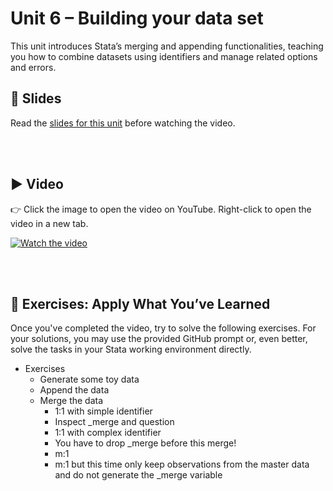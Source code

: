 # Unit 6 – Building your data set

This unit introduces Stata’s merging and appending functionalities, teaching you how to combine datasets using identifiers and manage related options and errors.

## 📄 Slides

Read the [slides for this unit](unit06_slides.pdf) before watching the video.

<br><br>

## ▶️ Video

👉 Click the image to open the video on YouTube. Right-click to open the video in a new tab.

[![Watch the video](https://img.youtube.com/vi/cbAEUV9TMmY/0.jpg)](https://www.youtube.com/watch?v=cbAEUV9TMmY)

<br><br>

## 🧪 Exercises: Apply What You’ve Learned

Once you've completed the video, try to solve the following exercises. For your solutions, you may use the provided GitHub prompt or, even better, solve the tasks in your Stata working environment directly.

- Exercises
    - Generate some toy data
    - Append the data
    - Merge the data
        - 1:1 with simple identifier
        - Inspect _merge and question
        - 1:1 with complex identifier
        - You have to drop _merge before this merge!
        - m:1
        - m:1 but this time only keep observations from the master data and do not generate the _merge variable
